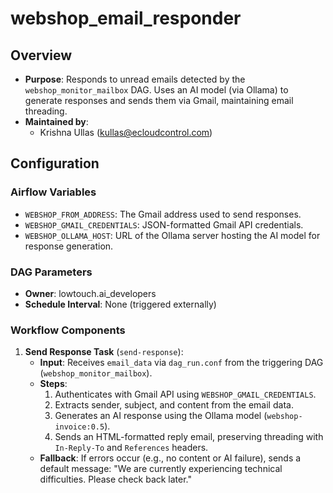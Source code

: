 # webshop_email_responder

## Overview
- **Purpose**: Responds to unread emails detected by the `webshop_monitor_mailbox` DAG. Uses an AI model (via Ollama) to generate responses and sends them via Gmail, maintaining email threading.
- **Maintained by**: 
  - Krishna Ullas (kullas@ecloudcontrol.com)

## Configuration
### Airflow Variables
- `WEBSHOP_FROM_ADDRESS`: The Gmail address used to send responses.
- `WEBSHOP_GMAIL_CREDENTIALS`: JSON-formatted Gmail API credentials.
- `WEBSHOP_OLLAMA_HOST`: URL of the Ollama server hosting the AI model for response generation.

### DAG Parameters
- **Owner**: lowtouch.ai_developers
- **Schedule Interval**: None (triggered externally)

### Workflow Components
1. **Send Response Task** (`send-response`):
   - **Input**: Receives `email_data` via `dag_run.conf` from the triggering DAG (`webshop_monitor_mailbox`).
   - **Steps**:
     1. Authenticates with Gmail API using `WEBSHOP_GMAIL_CREDENTIALS`.
     2. Extracts sender, subject, and content from the email data.
     3. Generates an AI response using the Ollama model (`webshop-invoice:0.5`).
     4. Sends an HTML-formatted reply email, preserving threading with `In-Reply-To` and `References` headers.
   - **Fallback**: If errors occur (e.g., no content or AI failure), sends a default message: "We are currently experiencing technical difficulties. Please check back later."
